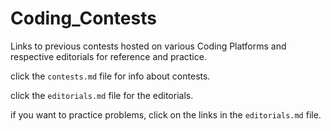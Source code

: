# Coding_Contests
Links to previous contests hosted on various Coding Platforms and respective editorials for reference and practice.

click the `contests.md` file for info about contests.

click the `editorials.md` file for the editorials.

if you want to practice problems, click on the links in the `editorials.md` file.
